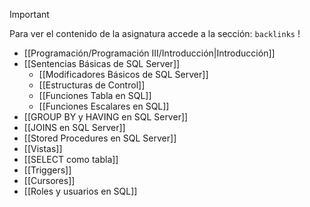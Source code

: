 >[!important] 
>Para ver el contenido de la asignatura accede a la sección: `backlinks` !

- [[Programación/Programación III/Introducción|Introducción]]
- [[Sentencias Básicas de SQL Server]]
	- [[Modificadores Básicos de SQL Server]]
	- [[Estructuras de Control]]
	- [[Funciones Tabla en SQL]]
	- [[Funciones Escalares en SQL]]
- [[GROUP BY y HAVING en SQL Server]]
- [[JOINS en SQL Server]]
- [[Stored Procedures en SQL Server]]
- [[Vistas]]
- [[SELECT como tabla]]
- [[Triggers]]
- [[Cursores]]
- [[Roles y usuarios en SQL]]